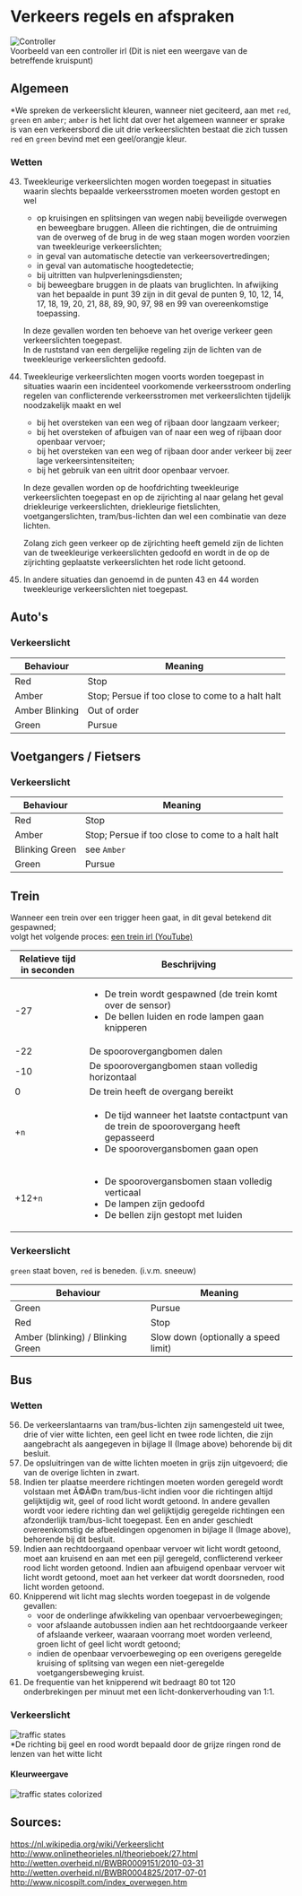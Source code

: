 # Verkeers regels en afspraken

![Controller](./src/Controller.png)
<br/> Voorbeeld van een controller irl (Dit is niet een weergave van de betreffende kruispunt)

## Algemeen

*We spreken de verkeerslicht kleuren, wanneer niet geciteerd, aan met `red`, `green` en `amber`; `amber` is het licht dat over het algemeen wanneer er sprake is van een verkeersbord die uit drie verkeerslichten bestaat die zich tussen `red` en `green` bevind met een geel/orangje kleur.

### Wetten
43. Tweekleurige verkeerslichten mogen worden toegepast in situaties waarin slechts bepaalde verkeersstromen moeten worden gestopt en wel
    - op kruisingen en splitsingen van wegen nabij beveiligde overwegen en beweegbare bruggen. Alleen die richtingen, die de ontruiming van de overweg of de brug in de weg staan mogen worden voorzien van tweekleurige verkeerslichten;
    - in geval van automatische detectie van verkeersovertredingen;
    - in geval van automatische hoogtedetectie;
    - bij uitritten van hulpverleningsdiensten;
    - bij beweegbare bruggen in de plaats van bruglichten. In afwijking van het bepaalde in punt 39 zijn in dit geval de punten 9, 10, 12, 14, 17, 18, 19, 20, 21, 88, 89, 90, 97, 98 en 99 van overeenkomstige toepassing.
    
    In deze gevallen worden ten behoeve van het overige verkeer geen verkeerslichten toegepast. <br/> In de ruststand van een dergelijke regeling zijn de lichten van de tweekleurige verkeerslichten gedoofd.
44. Tweekleurige verkeerslichten mogen voorts worden toegepast in situaties waarin een incidenteel voorkomende verkeersstroom onderling regelen van conflicterende verkeersstromen met verkeerslichten tijdelijk noodzakelijk maakt en wel
    - bij het oversteken van een weg of rijbaan door langzaam verkeer;
    - bij het oversteken of afbuigen van of naar een weg of rijbaan door openbaar vervoer;
    - bij het oversteken van een weg of rijbaan door ander verkeer bij zeer lage verkeersintensiteiten;
    - bij het gebruik van een uitrit door openbaar vervoer.
    
    In deze gevallen worden op de hoofdrichting tweekleurige verkeerslichten toegepast en op de zijrichting al naar gelang het geval driekleurige verkeerslichten, driekleurige fietslichten, voetgangerslichten, tram/bus-lichten dan wel een combinatie van deze lichten.
    
    Zolang zich geen verkeer op de zijrichting heeft gemeld zijn de lichten van de tweekleurige verkeerslichten gedoofd en wordt in de op de zijrichting geplaatste verkeerslichten het rode licht getoond.

45. In andere situaties dan genoemd in de punten 43 en 44 worden tweekleurige verkeerslichten niet toegepast.


## Auto's
### Verkeerslicht
| Behaviour | Meaning 
| --- | --- 
| Red | Stop 
| Amber | Stop; Persue if too close to come to a halt halt
| Amber Blinking | Out of order
| Green | Pursue

## Voetgangers / Fietsers
### Verkeerslicht
| Behaviour | Meaning 
| --- | --- 
| Red | Stop 
| Amber | Stop; Persue if too close to come to a halt halt
| Blinking Green | see `Amber`
| Green | Pursue

## Trein
Wanneer een trein over een trigger heen gaat, in dit geval betekend dit gespawned;<br/>volgt het volgende proces:
[een trein irl (YouTube)](https://youtu.be/8rTJjIsKTa0?t=27s)

| Relatieve tijd in seconden | Beschrijving
| --- | ---
| -27 | <ul><li>De trein wordt gespawned (de trein komt over de sensor)</li><li>De bellen luiden en rode lampen gaan knipperen</li></ul>
| -22 | De spoorovergangbomen dalen
| -10 | De spoorovergangbomen staan volledig horizontaal
| 0 | De trein heeft de overgang bereikt
| +`n` | <ul><li>De tijd wanneer het laatste contactpunt van de trein de spoorovergang heeft gepasseerd</li><li>De spoorovergansbomen gaan open</li></ul>
| +12+`n` | <ul><li>De spoorovergansbomen staan volledig verticaal</li><li>De lampen zijn gedoofd</li><li>De bellen zijn gestopt met luiden</li></ul>

### Verkeerslicht
`green` staat boven, `red` is beneden. (i.v.m. sneeuw)

| Behaviour | Meaning 
| --- | --- 
| Green | Pursue
| Red | Stop 
| Amber (blinking) / Blinking Green | Slow down (optionally a speed limit)

## Bus
### Wetten
56. De verkeerslantaarns van tram/bus-lichten zijn samengesteld uit twee, drie of vier witte lichten, een geel licht en twee rode lichten, die zijn aangebracht als aangegeven in bijlage II (Image above) behorende bij dit besluit.
59. De opsluitringen van de witte lichten moeten in grijs zijn uitgevoerd; die van de overige lichten in zwart.
68. Indien ter plaatse meerdere richtingen moeten worden geregeld wordt volstaan met Ã©Ã©n tram/bus-licht indien voor die richtingen altijd gelijktijdig wit, geel of rood licht wordt getoond. In andere gevallen wordt voor iedere richting dan wel gelijktijdig geregelde richtingen een afzonderlijk tram/bus-licht toegepast. Een en ander geschiedt overeenkomstig de afbeeldingen opgenomen in bijlage II (Image above), behorende bij dit besluit.
69. Indien aan rechtdoorgaand openbaar vervoer wit licht wordt getoond, moet aan kruisend en aan met een pijl geregeld, conflicterend verkeer rood licht worden getoond. Indien aan afbuigend openbaar vervoer wit licht wordt getoond, moet aan het verkeer dat wordt doorsneden, rood licht worden getoond.
70. Knipperend wit licht mag slechts worden toegepast in de volgende gevallen:
    - voor de onderlinge afwikkeling van openbaar vervoerbewegingen;
    - voor afslaande autobussen indien aan het rechtdoorgaande verkeer of afslaande verkeer, waaraan voorrang moet worden verleend, groen licht of geel licht wordt getoond;
    - indien de openbaar vervoerbeweging op een overigens geregelde kruising of splitsing van wegen een niet-geregelde voetgangersbeweging kruist.
71. De frequentie van het knipperend wit bedraagt 80 tot 120 onderbrekingen per minuut met een licht-donkerverhouding van 1:1.

### Verkeerslicht
![traffic states](./src/PublicTransitStates2.png)
<br/>*De richting bij geel en rood wordt bepaald door de grijze ringen rond de lenzen van het witte licht

#### Kleurweergave
![traffic states colorized](./src/PublicTransitStates.png)

## Sources:
<https://nl.wikipedia.org/wiki/Verkeerslicht> <br/>
<http://www.onlinetheorieles.nl/theorieboek/27.html> <br/>
<http://wetten.overheid.nl/BWBR0009151/2010-03-31> <br/>
<http://wetten.overheid.nl/BWBR0004825/2017-07-01> <br/>
<http://www.nicospilt.com/index_overwegen.htm> <br/>




